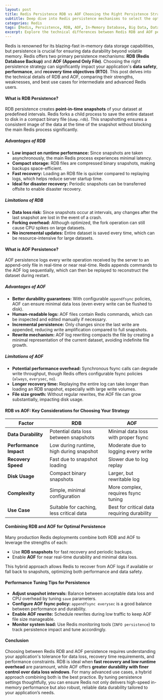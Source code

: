 ```yaml
---
layout: post  
title: Redis Persistence RDB vs AOF Choosing the Right Persistence Strategy for Your Application  
subtitle: Deep dive into Redis persistence mechanisms to select the optimal strategy for reliability and performance  
categories: Redis  
tags: [Redis, Persistence, RDB, AOF, In-Memory Database, Big Data, Data Durability, Performance Optimization]  
excerpt: Explore the technical differences between Redis RDB and AOF persistence methods, helping you choose the best strategy for your application’s durability and performance needs.  
---
```

Redis is renowned for its blazing-fast in-memory data storage capabilities, but persistence is crucial for ensuring data durability beyond volatile memory. Redis offers two primary persistence mechanisms: **RDB (Redis Database Backup)** and **AOF (Append Only File)**. Choosing the right persistence strategy can significantly impact your application's **data safety**, **performance**, and **recovery time objectives (RTO)**. This post delves into the technical details of RDB and AOF, comparing their strengths, weaknesses, and best use cases for intermediate and advanced Redis users.

#### What is RDB Persistence?

RDB persistence creates **point-in-time snapshots** of your dataset at predefined intervals. Redis forks a child process to save the entire dataset to disk in a compact binary file (`dump.rdb`). This snapshotting ensures a consistent image of the data at the time of the snapshot without blocking the main Redis process significantly.

##### Advantages of RDB

- **Low impact on runtime performance:** Since snapshots are taken asynchronously, the main Redis process experiences minimal latency.
- **Compact storage:** RDB files are compressed binary snapshots, making backups space-efficient.
- **Fast recovery:** Loading an RDB file is quicker compared to replaying logs, which helps reduce server startup time.
- **Ideal for disaster recovery:** Periodic snapshots can be transferred offsite to enable disaster recovery.

##### Limitations of RDB

- **Data loss risk:** Since snapshots occur at intervals, any changes after the last snapshot are lost in the event of a crash.
- **Forking overhead:** Although optimized, the fork operation can still cause CPU spikes on large datasets.
- **No incremental updates:** Entire dataset is saved every time, which can be resource-intensive for large datasets.

#### What is AOF Persistence?

AOF persistence logs every write operation received by the server to an append-only file in real-time or near real-time. Redis appends commands to the AOF log sequentially, which can then be replayed to reconstruct the dataset during restart.

##### Advantages of AOF

- **Better durability guarantees:** With configurable `appendfsync` policies, AOF can ensure minimal data loss (even every write can be flushed to disk).
- **Human-readable logs:** AOF files contain Redis commands, which can be inspected and edited manually if necessary.
- **Incremental persistence:** Only changes since the last write are appended, reducing write amplification compared to full snapshots.
- **Rewrite mechanism:** AOF log rewriting compacts the file by creating a minimal representation of the current dataset, avoiding indefinite file growth.

##### Limitations of AOF

- **Potential performance overhead:** Synchronous fsync calls can degrade write throughput, though Redis offers configurable fsync policies (`always`, `everysec`, `no`).
- **Longer recovery time:** Replaying the entire log can take longer than loading an RDB snapshot, especially with large write volumes.
- **File size growth:** Without regular rewrites, the AOF file can grow substantially, impacting disk usage.

#### RDB vs AOF: Key Considerations for Choosing Your Strategy

| Factor                 | RDB                                  | AOF                                   |
|------------------------|------------------------------------|-------------------------------------|
| **Data Durability**    | Potential data loss between snapshots | Minimal data loss with proper fsync |
| **Performance Impact** | Low during runtime, high during snapshot | Moderate due to logging every write |
| **Recovery Speed**     | Fast due to snapshot loading        | Slower due to log replay              |
| **Disk Usage**         | Compact binary snapshots              | Larger, but rewritable log            |
| **Complexity**         | Simple, minimal configuration        | More complex, requires fsync tuning  |
| **Use Case**           | Suitable for caching, less critical data | Best for critical data requiring durability |

#### Combining RDB and AOF for Optimal Persistence

Many production Redis deployments combine both RDB and AOF to leverage the strengths of each:

- Use **RDB snapshots** for fast recovery and periodic backups.
- Enable **AOF** for near real-time durability and minimal data loss.

This hybrid approach allows Redis to recover from AOF logs if available or fall back to snapshots, optimizing both performance and data safety.

#### Performance Tuning Tips for Persistence

- **Adjust snapshot intervals:** Balance between acceptable data loss and CPU overhead by tuning `save` parameters.
- **Configure AOF fsync policy:** `appendfsync everysec` is a good balance between performance and durability.
- **Enable AOF rewrite:** Schedule rewrites during low traffic to keep AOF file size manageable.
- **Monitor system load:** Use Redis monitoring tools (`INFO persistence`) to track persistence impact and tune accordingly.

#### Conclusion

Choosing between Redis RDB and AOF persistence requires understanding your application's tolerance for data loss, recovery time requirements, and performance constraints. RDB is ideal when **fast recovery and low runtime overhead** are paramount, while AOF offers **greater durability with finer control over data loss windows**. For many advanced use cases, a hybrid approach combining both is the best practice. By tuning persistence settings thoughtfully, you can ensure Redis not only delivers high-speed in-memory performance but also robust, reliable data durability tailored to your application’s needs.
